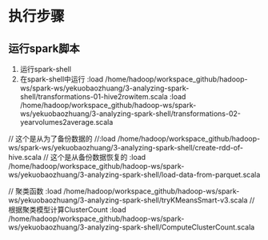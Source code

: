 执行步骤
======

运行spark脚本
----------
1. 运行spark-shell
2. 在spark-shell中运行
:load /home/hadoop/workspace_github/hadoop-ws/spark-ws/yekuobaozhuang/3-analyzing-spark-shell/transformations-01-hive2rowitem.scala
:load /home/hadoop/workspace_github/hadoop-ws/spark-ws/yekuobaozhuang/3-analyzing-spark-shell/transformations-02-yearvolumes2average.scala

// 这个是从为了备份数据的
//:load /home/hadoop/workspace_github/hadoop-ws/spark-ws/yekuobaozhuang/3-analyzing-spark-shell/create-rdd-of-hive.scala
// 这个是从备份数据恢复的
:load /home/hadoop/workspace_github/hadoop-ws/spark-ws/yekuobaozhuang/3-analyzing-spark-shell/load-data-from-parquet.scala

// 聚类函数
:load /home/hadoop/workspace_github/hadoop-ws/spark-ws/yekuobaozhuang/3-analyzing-spark-shell/tryKMeansSmart-v3.scala
// 根据聚类模型计算ClusterCount
:load /home/hadoop/workspace_github/hadoop-ws/spark-ws/yekuobaozhuang/3-analyzing-spark-shell/ComputeClusterCount.scala

